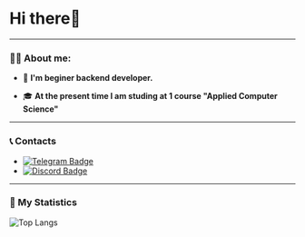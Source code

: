 
# Hi there👋

---

### :man_technologist: About me:

-  🌠 **I'm beginer backend developer.**

- 🎓 **At the present time I am studing at 1 course "Applied Computer Science"**


---
### 📞 Contacts
- [![Telegram Badge](https://img.shields.io/badge/-Telegram-blue?style=flat&logo=Telegram&logoColor=white)](https://t.me/xduck7)
- [![Discord Badge](https://img.shields.io/badge/-Discord-mediumpurple?style=flat&logo=Discord&logoColor=white)](https://discordapp.com/users/376762459500838912/)

---

### 👀 My Statistics
![Top Langs](https://github-readme-stats.vercel.app/api/top-langs/?username=xduck7&layout=compact&theme=great-gatsby&width=100)

